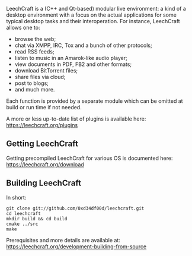 LeechCraft is a (C++ and Qt-based) modular live environment: a kind
of a desktop environment with a focus on the actual applications for
some typical desktop tasks and their interoperation. For instance,
LeechCraft allows one to:
* browse the web;
* chat via XMPP, IRC, Tox and a bunch of other protocols;
* read RSS feeds;
* listen to music in an Amarok-like audio player;
* view documents in PDF, FB2 and other formats;
* download BitTorrent files;
* share files via cloud;
* post to blogs;
* and much more.

Each function is provided by a separate module which can be omitted at build
or run time if not needed.

A more or less up-to-date list of plugins is available here:
https://leechcraft.org/plugins

## Getting LeechCraft
Getting precompiled LeechCraft for various OS is documented here:
https://leechcraft.org/download

## Building LeechCraft

In short:
```
git clone git://github.com/0xd34df00d/leechcraft.git
cd leechcraft
mkdir build && cd build
cmake ../src
make
```

Prerequisites and more details are available at: https://leechcraft.org/development-building-from-source
